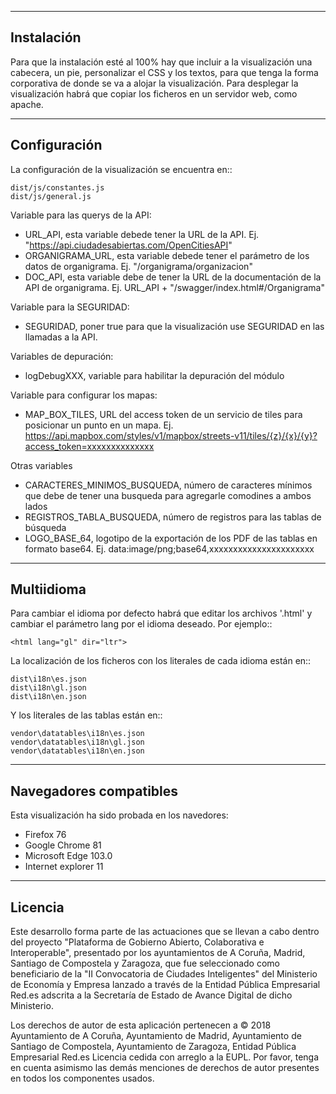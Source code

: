 ------------
Instalación
------------
Para que la instalación esté al 100% hay que incluir a la visualización una cabecera, un pie, personalizar el CSS y los textos, para que tenga la forma corporativa de donde se va a alojar la visualización.
Para desplegar la visualización habrá que copiar los ficheros en un servidor web, como apache.

------------
Configuración
------------
La configuración de la visualización se encuentra en::

    dist/js/constantes.js
	dist/js/general.js

Variable para las querys de la API:
* URL_API, esta variable debede tener la URL de la API. Ej. "https://api.ciudadesabiertas.com/OpenCitiesAPI"
* ORGANIGRAMA_URL, esta variable debede tener el parámetro de los datos de organigrama. Ej. "/organigrama/organizacion"
* DOC_API, esta variable debe de tener la URL de la documentación de la API de organigrama. Ej. URL_API + "/swagger/index.html#/Organigrama"

Variable para la SEGURIDAD:
* SEGURIDAD, poner true para que la visualización use SEGURIDAD en las llamadas a la API.

Variables de depuración:
* logDebugXXX, variable para habilitar la depuración del módulo

Variable para configurar los mapas:

* MAP_BOX_TILES, URL del access token de un servicio de tiles para posicionar un punto en un mapa. Ej. https://api.mapbox.com/styles/v1/mapbox/streets-v11/tiles/{z}/{x}/{y}?access_token=xxxxxxxxxxxxxx

Otras variables
* CARACTERES_MINIMOS_BUSQUEDA, número de caracteres mínimos que debe de tener una busqueda para agregarle comodines a ambos lados
* REGISTROS_TABLA_BUSQUEDA, número de registros para las tablas de búsqueda
* LOGO_BASE_64, logotipo de la exportación de los PDF de las tablas en formato base64. Ej. data:image/png;base64,xxxxxxxxxxxxxxxxxxxxxx


------------
Multiidioma
------------

Para cambiar el idioma por defecto habrá que editar los archivos '.html' y cambiar el parámetro lang por el idioma deseado. Por ejemplo::

    <html lang="gl" dir="ltr">
    
La localización de los ficheros con los literales de cada idioma están en::

    dist\i18n\es.json
    dist\i18n\gl.json
    dist\i18n\en.json
    
Y los literales de las tablas están en::

    vendor\datatables\i18n\es.json
    vendor\datatables\i18n\gl.json
    vendor\datatables\i18n\en.json

------------
Navegadores compatibles
------------
Esta visualización ha sido probada en los navedores:
* Firefox 76
* Google Chrome 81
* Microsoft Edge 103.0
* Internet explorer 11

------------
Licencia
------------

Este desarrollo forma parte de las actuaciones que se llevan a cabo dentro del proyecto "Plataforma de Gobierno Abierto, Colaborativa e Interoperable", presentado por los ayuntamientos de A Coruña, Madrid, Santiago de Compostela y Zaragoza, que fue seleccionado como beneficiario de la
"II Convocatoria de Ciudades Inteligentes" del Ministerio de Economía y Empresa lanzado a través de la Entidad Pública Empresarial Red.es
adscrita a la Secretaría de Estado de Avance Digital de dicho Ministerio.

Los derechos de autor de esta aplicación pertenecen a © 2018 Ayuntamiento de A Coruña, Ayuntamiento de Madrid, Ayuntamiento de Santiago de Compostela, Ayuntamiento de Zaragoza, Entidad Pública Empresarial Red.es
Licencia cedida con arreglo a la EUPL.
Por favor, tenga en cuenta asimismo las demás menciones de derechos de autor presentes en todos los componentes usados.
